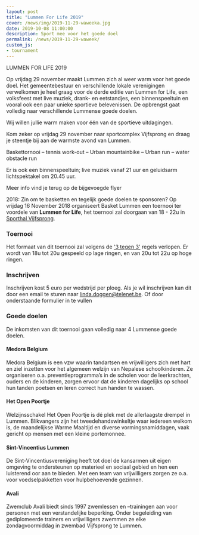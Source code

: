 ```yaml
---
layout: post
title: "Lummen For Life 2019"
cover: /news/img/2019-11-29-waweeka.jpg
date: 2019-10-08 11:00:00
description: Sport mee voor het goede doel
permalink: /news/2019-11-29-waweek/
custom_js:
- tournament
---
```



LUMMEN FOR LIFE 2019

 

 

 

Op vrijdag 29 november maakt Lummen zich al weer warm voor het goede doel. Het gemeentebestuur en verschillende lokale verenigingen verwelkomen je heel graag voor de derde editie van Lummen for Life, een volksfeest met live muziek, drank- en eetstandjes, een binnenspeeltuin en vooral ook een paar unieke sportieve belevenissen. De opbrengst gaat volledig naar verschillende Lummense goede doelen. 

 

Wij willen jullie warm maken voor één van de sportieve uitdagingen. 

Kom zeker op vrijdag 29 november naar sportcomplex Vijfsprong en draag je steentje bij aan de warmste avond van Lummen. 

 

Baskettornooi – tennis work-out – Urban mountainbike – Urban run – water obstacle run

 

Er is ook een binnenspeeltuin; live muziek vanaf 21 uur en geluidsarm lichtspektakel om 20.45 uur.

 

Meer info vind je terug op de bijgevoegde flyer




2018:
Zin om te basketten en tegelijk goede doelen te sponsoren? Op vrijdag 16 November 2018 organiseert Basket Lummen een toernooi ter voordele van **Lummen for Life**, het toernooi zal doorgaan van 18 - 22u in [Sporthal Vijfsprong](/club/sporthal/).

### Toernooi

Het formaat van dit toernooi zal volgens de ['3 tegen 3'](http://www.basketbal.vlaanderen/competitie/3x3) regels verlopen. 
Er wordt van 18u tot 20u gespeeld op lage ringen, en van 20u tot 22u op hoge ringen.

### Inschrijven

Inschrijven kost 5 euro per wedstrijd per ploeg. Als je wil inschrijven kan dit door een email te sturen naar [linda.doggen@telenet.be](mailto:linda.doggen@telenet.be). Of door onderstaande formulier in te vullen

### Goede doelen

De inkomsten van dit toernooi gaan volledig naar 4 Lummense goede doelen.

#### Medora Belgium

Medora Belgium is een vzw waarin tandartsen en vrijwilligers zich met hart en ziel inzetten voor het algemeen welzijn van Nepalese schoolkinderen. Ze organiseren o.a. preventieprogramma’s in de scholen voor de leerkrachten, ouders en de kinderen, zorgen ervoor dat de kinderen dagelijks op school hun tanden poetsen en leren correct hun handen te wassen.

#### Het Open Poortje

Welzijnsschakel Het Open Poortje is dé plek met de allerlaagste drempel in Lummen. Blikvangers zijn het tweedehandswinkeltje waar iedereen welkom is, de maandelijkse Warme Maaltijd en diverse vormingsnamiddagen, vaak gericht op mensen met een kleine portemonnee.

#### Sint-Vincentius Lummen

De Sint-Vincentiusvereniging heeft tot doel de kansarmen uit eigen omgeving te ondersteunen op materieel en sociaal gebied en hen een luisterend oor aan te bieden. Met een team van vrijwilligers zorgen ze o.a. voor voedselpakketten voor hulpbehoevende gezinnen.

#### Avali

Zwemclub Avali biedt sinds 1997 zwemlessen en –trainingen aan voor personen met een verstandelijke beperking. Onder begeleiding van gediplomeerde trainers en vrijwilligers zwemmen ze elke zondagvoormiddag in zwembad Vijfsprong te Lummen.

<div data-tournamentid="516b4ced-a102-482c-a3ff-7bf56f0c6568"  data-title="Schrijf je in" data-buttontext="Inschrijven" data-nexttext="Nog een inschrijving uitvoeren" data-required="email" data-optional="comment" data-allowed-modes="team individual"></div>

